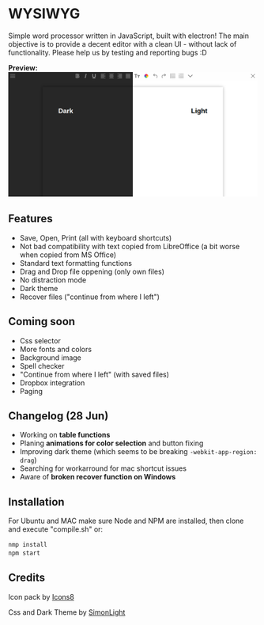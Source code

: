 # WYSIWYG

Simple word processor written in JavaScript, built with electron! The main objective is to provide a decent editor with a clean UI - without lack of functionality. Please help us by testing and reporting bugs :D


**Preview:** ![Alt Text](screenshots/preview-v0.0.6-corrected.png)

## Features

* Save, Open, Print (all with keyboard shortcuts)
* Not bad compatibility with text copied from LibreOffice (a bit worse when copied from MS Office)
* Standard text formatting functions
* Drag and Drop file oppening (only own files)
* No distraction mode
* Dark theme
* Recover files ("continue from where I left")

## Coming soon

* Css selector
* More fonts and colors
* Background image
* Spell checker
* "Continue from where I left" (with saved files)
* Dropbox integration
* Paging

## Changelog (28 Jun)

* Working on **table functions**
* Planing **animations for color selection** and button fixing
* Improving dark theme (which seems to be breaking ```-webkit-app-region: drag```)
* Searching for workarround for mac shortcut issues
* Aware of **broken recover function on Windows**

## Installation

For Ubuntu and MAC make sure Node and NPM are installed, then clone and execute "compile.sh" or:
```bash
nmp install
npm start
```

## Credits

Icon pack by [Icons8](https://icons8.com)

Css and Dark Theme by [SimonLight](https://github.com/SimonLight001)
